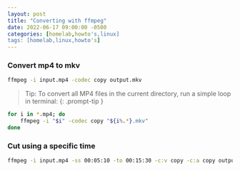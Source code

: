 ```yaml
---
layout: post
title: "Converting with ffmpeg"
date: 2022-06-17 09:00:00 -0500
categories: [homelab,howto's,linux]
tags: [homelab,linux,howto's]
---
```


###  Convert mp4 to mkv

```bash
ffmpeg -i input.mp4 -codec copy output.mkv
```

> Tip: To convert all MP4 files in the current directory, run a simple loop in terminal:
{: .prompt-tip }

```bash
for i in *.mp4; do
    ffmpeg -i "$i" -codec copy "${i%.*}.mkv"
done
```

### Cut using a specific time

```bash
ffmpeg -i input.mp4 -ss 00:05:10 -to 00:15:30 -c:v copy -c:a copy output2.mp4
```
